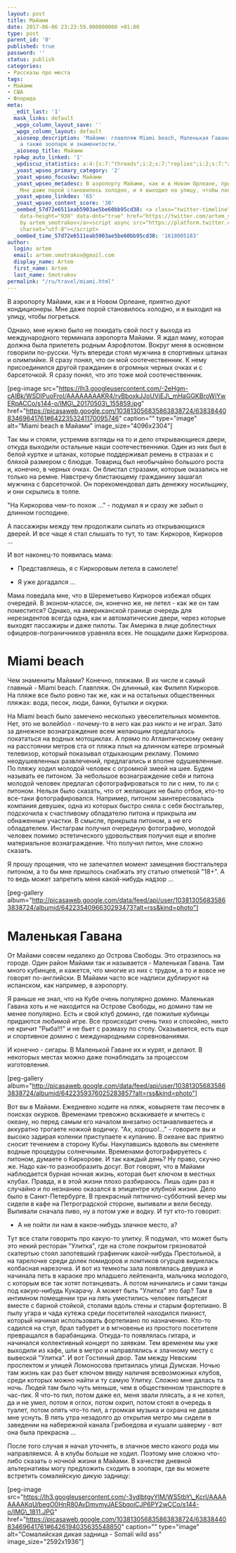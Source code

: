 ```yaml
---
layout: post
title: Майами
date: 2017-06-06 23:23:59.000000000 +01:00
type: post
parent_id: '0'
published: true
password: ''
status: publish
categories:
- Рассказы про места
tags:
- Майами
- США
- Флорида
meta:
  _edit_last: '1'
  mask_links: default
  _wpgo_column_layout_save: ''
  _wpgo_column_layout: default
  _aioseop_description: 'Майами: главпляж Miami beach, Маленькая Гавана, сигары, домино,
    а также зоопарк и знаменитости.'
  _aioseop_title: Майами
  rp4wp_auto_linked: '1'
  _wpdiscuz_statistics: a:4:{s:7:"threads";i:2;s:7:"replies";i:2;s:7:"authors";i:2;s:14:"recent_authors";a:2:{i:0;O:8:"stdClass":3:{s:20:"comment_author_email";s:25:"artem.smotrakov@gmail.com";s:14:"comment_author";s:5:"artem";s:7:"user_id";s:1:"1";}i:1;O:8:"stdClass":3:{s:20:"comment_author_email";s:21:"m_savitskaya_@mail.ru";s:14:"comment_author";s:12:"марина";s:7:"user_id";s:1:"0";}}}
  _yoast_wpseo_primary_category: '2'
  _yoast_wpseo_focuskw: Майами
  _yoast_wpseo_metadesc: В аэропорту Майами, как и в Новом Орлеане, приятно дуют кондиционеры.
    Мне даже порой становилось холодно, и я выходил на улицу, чтобы погреться.
  _yoast_wpseo_linkdex: '65'
  _yoast_wpseo_content_score: '30'
  _oembed_57d72e6511eab5903ae5be60bb95cd38: <a class="twitter-timeline" data-width="625"
    data-height="938" data-dnt="true" href="https://twitter.com/artem_smotrakov?ref_src=twsrc%5Etfw">Tweets
    by artem_smotrakov</a><script async src="https://platform.twitter.com/widgets.js"
    charset="utf-8"></script>
  _oembed_time_57d72e6511eab5903ae5be60bb95cd38: '1618005183'
author:
  login: artem
  email: artem.smotrakov@gmail.com
  display_name: Artem
  first_name: Artem
  last_name: Smotrakov
permalink: "/ru/travel/miami.html"
---
```

В аэропорту Майами, как и в Новом Орлеане, приятно дуют кондиционеры. Мне даже порой становилось холодно, и я выходил на улицу, чтобы погреться.

Однако, мне нужно было не покидать свой пост у выхода из международного терминала аэропорта Майами. Я ждал маму, которая должна была прилететь родным Аэрофлотом. Вокруг меня в основном говорили по-русски. Чуть впереди стоял мужчина в спортивных штанах и олимпийке. Я сразу понял, что он мой соотечественник. К нему присоединился другой гражданин в огромных черных очках и с барсеточкой. Я сразу понял, что это тоже мой соотечественник.

[peg-image src="https://lh3.googleusercontent.com/-2eHgm-cAlBk/WSDIPuoFroI/AAAAAAAAKR4/rvBboxkJJoUVjEJ\_mHaGGKBroWiYwERpACCo/s144-o/IMG\_20170503\_155859.jpg" href="https://picasaweb.google.com/103813056835863838724/6383844083469641761#6422353241170095746" caption="" type="image" alt="Miami beach в Майами" image\_size="4096x2304"]

<!--more-->

Так мы и стояли, устремив взгляды на то и дело открывающиеся двери, откуда выходили остальные наши соотечественники. Один из них был в белой куртке и штанах, которые поддерживал ремень в стразах и с бляхой размером с блюдце. Товарищ был необычайно большого&nbsp;роста и, конечно, в черных очках. Он блистал стразами, которые оказались не только на ремне. Навстречу блистающему гражданину зашагал мужчина с барсеточкой. Он порекомендовал дать денежку носильщику, и они скрылись в толпе.

"На Киркорова чем-то похож ..." - подумал я и сразу же забыл о длинном господине.

А пассажиры между тем продолжали сыпать из открывающихся дверей. И все чаще я стал слышать то тут, то там: Киркоров, Киркоров ...

И вот наконец-то появилась мама:

- Представляешь, я с Киркоровым летела в самолете!

- Я уже&nbsp;догадался ...

Мама поведала мне, что в Шереметьево Киркоров избежал общих очередей. В эконом-классе, он, конечно же, не летел - как же он там поместится? Однако, на американской границе очередь для нерезидентов всегда одна, как и автоматические двери, через которые выходят пассажиры и даже пилоты. Так Америка в лице доблестных офицеров-пограничников уравняла всех. Не пощадили даже Киркорова.

# Miami beach

Чем знамениты Майами? Конечно, пляжами. В их числе и самый главный - Miami beach. Главпляж. Он длинный, как Филипп Киркоров. На пляже все было ровно так же, как и на остальных общественных пляжах: вода, песок, люди, банки, бутылки и окурки.

На Miami beach было замечено несколько увеселительных моментов. Нет, это не волейбол - почему-то в него как раз никто и не играл. Зато за денежное вознаграждение всем желающим предлагалось покататься на водных мотоциклах. А прямо по Атлантическому океану на расстоянии метров ста от пляжа плыл на длинном катере огромный телевизор, который показывал отдыхающим рекламу. Помимо неодушевленных развлечений, предлагались и вполне одушевленные. По пляжу ходил молодой человек с огромной змеей на шее. Будем называть ее питоном. За небольшое вознаграждение себя и питона молодой человек предлагал сфотографироваться то ли с ним, то ли с питоном. Нельзя было сказать, что от желающих не было отбоя, кто-то все-таки фотографировался. Например, питоном заинтересовалась компания девушек, одна из которых быстро сняла с себя бюстгальтер, подскочила к счастливому обладателю питона и прикрыла им обнаженные участки. В смысле, прикрыла питоном, а не его обладателем. Инстаграм получил очередную фотографию, молодой человек помимо&nbsp;эстетического удовольствия получил еще и вполне материальное вознаграждение. Что получил питон, мне сложно сказать.

Я прошу прощения, что не запечатлел момент замещения бюстгальтера питоном, а то бы мне пришлось снабжать эту статью отметкой "18+". А то ведь может запретить меня какой-нибудь надзор ...

[peg-gallery album="http://picasaweb.google.com/data/feed/api/user/103813056835863838724/albumid/6422354096630293473?alt=rss&kind=photo"]

# Маленькая Гавана

От Майами совсем недалеко до Острова Свободы. Это отразилось на городе. Один район Майами так и называется - Маленькая Гавана. Там много кубинцев, и кажется, что многие из них с трудом, а то и вовсе не говорят по-английски. В Майами часто все надписи дублируют на испанском, как например, в аэропорту.

Я раньше не знал, что на Кубе очень популярно домино. Маленькая Гавана хоть и не находится на Острове Свободы, но домино там не менее популярно. Есть и свой клуб домино, где пожилые кубинцы придаются любимой игре. Все происходит очень тихо и спокойно, никто не кричит "Рыба!!!" и не бьет с размаху по столу. Оказывается, есть еще и спортивное домино с международными соревнованиями.

И конечно - сигары. В Маленькой Гаване их и курят, и делают. В некоторых местах можно даже понаблюдать за процессом изготовления.

[peg-gallery album="http://picasaweb.google.com/data/feed/api/user/103813056835863838724/albumid/6422359376025283857?alt=rss&kind=photo"]

Вот вы в Майами. Ежедневно ходите на пляж, ковыряете там песочек в поисках окурков. Временами тревожно вскакиваете и мчитесь с океану, но перед самым его началом внезапно останавливаетесь и аккуратно трогаете ножкой водичку. "Ах, хорошо!..." - говорите вы и высоко задирая коленки приступаете к купанию. В океане вас приятно сносит течением в сторону Кубы. Накупавшись вдоволь вы сменяете водные процедуры солнечными. Временами фотографируетесь с питоном, думаете о Киркорове. И так каждый день? Ну право, скучно же. Надо как-то разнообразить досуг. Вот говорят, что в Майами наблюдается бурная&nbsp;ночная жизнь, которая бьет ключом в местных клубах. Правда, я в этой жизни&nbsp;плохо разбираюсь. Лишь один раз я случайно и по незнанию оказался в эпицентре клубной жизни. Дело было в Санкт-Петербурге. В прекрасный пятнично-субботний вечер мы сидели в кафе на Петроградской стороне, выпивали и вели беседу. Выпивали сначала пиво, ну а потом уже и водку. И тут кто-то говорит:

- А не пойти ли нам в какое-нибудь злачное место, а?

Тут все стали говорить про какую-то улитку. Я подумал, что может быть это некий&nbsp;ресторан "Улитка", где на столе покрытом грязноватой скатертью стоял запотевший графинчик какой-нибудь Престольной, а на тарелочке среди долек помидоров и ломтиков огурцов виднелась колбасная нарезочка. И вот из темноты зала появлялась девушка и начинала петь в караоке про младшего лейтенанта, мальчика молодого, с которым все так хотят потанцевать. А потом начинались и сами танцы под какую-нибудь Кукарачу. А может быть "Улитка" это бар?&nbsp;Там в интимном помещении три на пять уместились человек пятьдесят вместе с барной стойкой, столами вдоль стены и старым фортепиано. В пылу&nbsp;угара и чада кутежа среди посетителей находился пианист, который начинал использовать фортепиано по назначению. Кто-то садился на стул, брал табурет и в мгновенье из простого посетителя превращался&nbsp;в барабанщика.&nbsp;Откуда-то появлялась гитара, и начинался коллективный концерт по заявкам. Тем временем мы уже выходили из кафе, шли в метро и направлялись к злачному месту с вывеской "Улитка". И вот Гостиный двор. Там между Невским проспектом и улицей Ломоносова притаилась улица Думская. Ночью там жизнь как раз бьет ключом ввиду наличия всевозможных&nbsp;клубов, среди которых можно найти&nbsp;и ту самую Улитку. Сложно мне далась та ночь. Людей там было чуть меньше, чем в общественном транспорте в час-пик. Я что-то пил, потом даже ел, меня звали плясать, а я не хотел, да и не умел, потом я оглох, потом охрип, потом стоял в очередь в туалет, потом опять что-то пил, а громкая музыка и охрана не давали мне уснуть. В пять утра незадолго до открытия метро мы сидели в заведении на набережной канала Грибоедова и кушали шаверму - вот она&nbsp;была прекрасна ...

После того случая&nbsp;я начал&nbsp;уточнять, в злачное место какого рода мы направляемся. А в клубы больше не ходил. Поэтому мне сложно что-либо сказать о ночной жизни в Майами. В качестве дневной альтернативы могу предложить&nbsp;сходить в зоопарк, где вы можете встретить&nbsp;сомалийскую дикую задницу:

[peg-image src="https://lh3.googleusercontent.com/-3vdlbtgyYlM/WS5tbY\_KcrI/AAAAAAAAKqU/begO0HnR80AvDmvmyJAESbqoiCJP6PY2wCCo/s144-o/IMG\_1811.JPG" href="https://picasaweb.google.com/103813056835863838724/6383844083469641761#6426194035635548850" caption="" type="image" alt="Сомалийская дикая задница - Somali wild ass" image\_size="2592x1936"]

